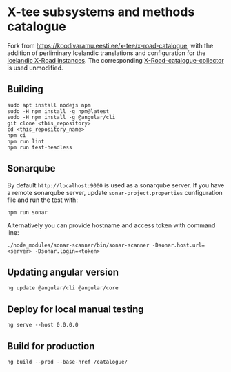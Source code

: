 # X-tee subsystems and methods catalogue

Fork from https://koodivaramu.eesti.ee/x-tee/x-road-catalogue, with the addition of perliminary Icelandic translations and configuration for the [Icelandic X-Road instances](https://island.is/straumurinn).  The corresponding [X-Road-catalogue-collector](https://koodivaramu.eesti.ee/x-tee/x-road-catalogue-collector) is used unmodified.

## Building

```
sudo apt install nodejs npm
sudo -H npm install -g npm@latest
sudo -H npm install -g @angular/cli
git clone <this_repository>
cd <this_repository_name>
npm ci
npm run lint
npm run test-headless
```

## Sonarqube
By default `http://localhost:9000` is used as a sonarqube server.
If you have a remote sonarqube server, update `sonar-project.properties` cunfiguration file and run the test with:
```
npm run sonar
```
Alternatively you can provide hostname and access token with command line:
```
./node_modules/sonar-scanner/bin/sonar-scanner -Dsonar.host.url=<server> -Dsonar.login=<token>
```

## Updating angular version
```
ng update @angular/cli @angular/core
```

## Deploy for local manual testing
```
ng serve --host 0.0.0.0
```

## Build for production
```
ng build --prod --base-href /catalogue/
```
